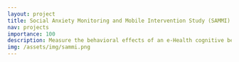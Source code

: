 ```yaml
---
layout: project
title: Social Anxiety Monitoring and Mobile Intervention Study (SAMMI)
nav: projects
importance: 100
description: Measure the behavioral effects of an e-Health cognitive behavior modification (CBM) intervention for socially anxious college students
img: /assets/img/sammi.png
---
```


<!-- <div class="col mt-4 p-0">
  NMT systems typically consist of two main components: the encoder and the decoder. The encoder takes as input the source language sentence and generates some latent representation for it (e.g., a fixed-size vector). The decoder then takes that latent representation as input and generates a sentence in the target language. The sentence generation is often done in an autoregressive manner (i.e., words are generated one-by-one in a left-to-right manner).
</div>

<h3 class="title mt-4 p-0 text-left">Multilingual Machine Translation</h3> -->